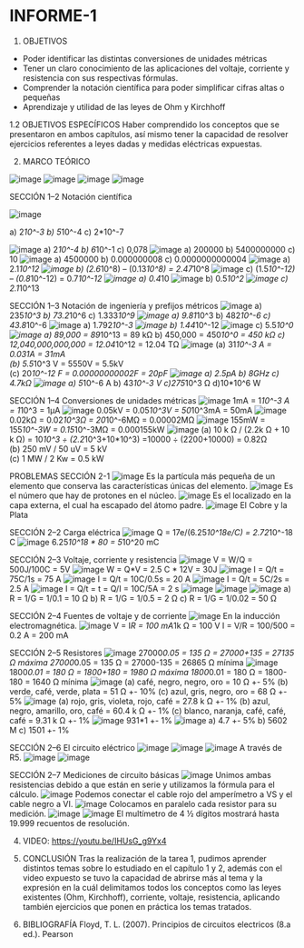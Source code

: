 # INFORME-1

1. OBJETIVOS
- Poder identificar las distintas conversiones de unidades métricas
- Tener un claro conocimiento de las aplicaciones del voltaje, corriente y resistencia con sus respectivas fórmulas.
- Comprender la notación científica para poder simplificar cifras altas o pequeñas
- Aprendizaje y utilidad de las leyes de Ohm y Kirchhoff

1.2 OBJETIVOS ESPECÍFICOS Haber comprendido los conceptos que se presentaron en ambos capítulos, así mismo tener la capacidad de resolver ejercicios referentes a leyes dadas y medidas eléctricas expuestas.

2. MARCO TEÓRICO

![image](https://user-images.githubusercontent.com/117920423/201185478-49192f23-bfcc-4ad6-8e19-da8e4c0b2181.png)
![image](https://user-images.githubusercontent.com/117920423/201185575-166d8d09-c26a-4819-804f-6ef561a47616.png)
![image](https://user-images.githubusercontent.com/117920423/201185636-5d997660-def5-4ce5-a32a-b6448cd90388.png)
![image](https://user-images.githubusercontent.com/117920423/201185706-d08475b0-beb8-43b2-bd06-93c292e9a782.png)

SECCIÓN 1–2 Notación científica

![image](https://user-images.githubusercontent.com/117920423/201185951-87182c7b-7d26-45a6-a376-16d97da19edf.png)

a) 2*10^-3                 b) 5*10^-4                 c) 2*10^-7

![image](https://user-images.githubusercontent.com/117920423/201186190-f6c495c9-8a54-43c1-9b95-fb66fbe2dae2.png)
a) 2*10^-4                  b) 6*10^-1                 c) 0,078
![image](https://user-images.githubusercontent.com/117920423/201186246-61a149bb-1c2a-444e-a15c-5165b68cbad1.png)
a) 200000                     b) 5400000000          c) 10
![image](https://user-images.githubusercontent.com/117920423/201186323-3239e8d2-a7e5-4e56-b97a-ed2ce858dc77.png)
a) 4500000                    b) 0.000000008        c) 0.0000000000004
![image](https://user-images.githubusercontent.com/117920423/201186390-4426f406-78f3-4570-96e2-9380d3cd871b.png)
a) 2.1*10^12
![image](https://user-images.githubusercontent.com/117920423/201186477-3e032ce3-06f5-49b9-9cd0-b58adbed5f59.png)
b) (2.6*10^8) – (0.13*10^8) = 2.47*10^8
![image](https://user-images.githubusercontent.com/117920423/201186538-2e57617e-0d89-486e-8eae-4ff41b414765.png)
c) (1.5*10^-12) – (0.8*10^-12) = 0.7*10^-12
![image](https://user-images.githubusercontent.com/117920423/201186614-653082e7-9491-463f-8674-30202d7e8ca3.png)
a) 0.4*10
![image](https://user-images.githubusercontent.com/117920423/201186689-6ccbe0d3-e888-431c-929e-27c45cbcdf42.png)
b) 0.5*10^2
![image](https://user-images.githubusercontent.com/117920423/201186749-9039277a-5922-4582-9af5-ad30c4783fb5.png)
c) 2.1*10^13

SECCIÓN 1–3 Notación de ingeniería y prefijos métricos
![image](https://user-images.githubusercontent.com/117920423/201186907-17256d88-1d96-4c70-a7ae-6ee83212a7d3.png)
a) 235*10^3                          b) 73.2*10^6                      c) 1.333*10^9
![image](https://user-images.githubusercontent.com/117920423/201186978-078f646e-6df2-41ae-abd3-a0869c3ea717.png)
a) 9.81*10^3                               b) 482*10^-6                       c) 43.8*10^-6
![image](https://user-images.githubusercontent.com/117920423/201187067-6cdc7394-9fe1-4ab2-bd44-8c6f84edc96a.png)
a) 1.792*10^-3
![image](https://user-images.githubusercontent.com/117920423/201187139-19444494-95f0-4f47-9a17-9693f8d323e0.png)
b) 1.44*10^-12
![image](https://user-images.githubusercontent.com/117920423/201187179-d7048ca3-d2b3-497f-8760-27370ddfabcd.png)
c) 5.5*10^0
![image](https://user-images.githubusercontent.com/117920423/201187290-08c97997-341e-43c8-ad4a-f18e664b36ae.png)
a) 89,000 = 89*10^13 = 89 kΩ
b) 450,000 = 450*10^0 = 450 kΩ
c) 12,040,000,000,000 = 12.04*10^12 = 12.04 TΩ
![image](https://user-images.githubusercontent.com/117920423/201187364-daf777a4-ee81-4dc0-8268-ec4476ec1773.png)
(a) 31*10^-3 A = 0.031A = 31mA  
(b) 5.5*10^3 V = 5550V = 5.5kV                    
(c) 20*10^-12 F = 0.00000000002F = 20pF
![image](https://user-images.githubusercontent.com/117920423/201187437-f3ccdf7e-f45b-4802-b826-55d607c6f23f.png)
a) 2.5pA                                     b) 8GHz                                c) 4.7kΩ
![image](https://user-images.githubusercontent.com/117920423/201187509-a627cfcb-ad5c-4d15-a388-f3d67e469786.png)
a) 5*10^-6 A              b) 43*10^-3 V             c)275*10^3 Ω                d)10*10^6 W

SECCIÓN 1–4 Conversiones de unidades métricas
![image](https://user-images.githubusercontent.com/117920423/201187636-3af86d4d-e43e-4eb9-9bd7-e380d92ca542.png)
1mA = 1*10^-3 A = 1*10^3 = 1μA
![image](https://user-images.githubusercontent.com/117920423/201187758-fc2db3b8-4b60-4db5-9f53-850165ecccef.png)
0.05kV = 0.05*10^3V = 50*10^3mA = 50mA
![image](https://user-images.githubusercontent.com/117920423/201187813-52e50037-be1a-4203-8809-40b6386913cd.png)
0.02kΩ = 0.02*10^3Ω = 20*10^-6MΩ = 0.00002MΩ
![image](https://user-images.githubusercontent.com/117920423/201187866-2728b555-365c-4c72-bb74-3b43b0b95ede.png)
155mW = 155*10^-3W = 0.15*10^-3MΩ = 0.000155kW
![image](https://user-images.githubusercontent.com/117920423/201187979-1f12d8ed-595b-41dd-94a8-b12673945790.png)
(a) 10 k Ω / (2.2k Ω + 10 k Ω) = 10*10^3 ÷ (2.2*10^3+10*10^3)
=10000 ÷ (2200+10000) = 0.82Ω          
(b) 250 mV / 50 uV = 5 kV              
(c) 1 MW / 2 Kw = 0.5 kW

PROBLEMAS
SECCIÓN 2-1
![image](https://user-images.githubusercontent.com/117920423/201188095-fb6a649e-ac04-408d-bcc2-508bfc083565.png)
Es la partícula más pequeña de un elemento que conserva las características únicas del elemento.
![image](https://user-images.githubusercontent.com/117920423/201188151-2aa2f913-5daa-4cd0-bd19-94545ba48ca8.png)
Es el número que hay de protones en el núcleo.
![image](https://user-images.githubusercontent.com/117920423/201188226-73347d31-efa8-433b-95be-05ca524f848f.png)
Es el localizado en la capa externa, el cual ha escapado del átomo padre.
![image](https://user-images.githubusercontent.com/117920423/201188288-22eb8421-7687-4dfc-aa31-35981028af8d.png)
El Cobre y la Plata

SECCIÓN 2–2 Carga eléctrica
![image](https://user-images.githubusercontent.com/117920423/201188380-10eb524d-bef0-4f0e-a9fb-3480ce8a6885.png)
Q = 17e/(6.25*10^18e/C) = 2.72*10^-18 C
![image](https://user-images.githubusercontent.com/117920423/201188521-13f7bec6-401b-437d-ba4d-e509fa8f2198.png)
6.25*10^18 * 80 = 5*10^20 mC

SECCIÓN 2–3 Voltaje, corriente y resistencia
![image](https://user-images.githubusercontent.com/117920423/201188642-b38d331b-317c-4da5-b3f5-da0fdc200c74.png)
V = W/Q = 500J/100C = 5V
![image](https://user-images.githubusercontent.com/117920423/201188726-9df59c1d-5b0b-4162-8a0c-7384eeb6252e.png)
W = Q*V = 2.5 C * 12V = 30J
![image](https://user-images.githubusercontent.com/117920423/201188789-47f39666-c110-45cd-ac49-d795bb8d63f9.png)
I = Q/t = 75C/1s = 75 A
![image](https://user-images.githubusercontent.com/117920423/201188830-bf72436d-aebd-4ba0-914b-fd17b1b87446.png)
I = Q/t = 10C/0.5s = 20 A
![image](https://user-images.githubusercontent.com/117920423/201188883-9e96f9b0-640a-4258-8731-09e4f2563af5.png)
I = Q/t = 5C/2s = 2.5 A
![image](https://user-images.githubusercontent.com/117920423/201188939-ba42719c-72a0-4ddc-973b-8552a6924e1d.png)
I = Q/t     =     t = Q/I = 10C/5A = 2 s
![image](https://user-images.githubusercontent.com/117920423/201189014-12170a2a-985a-4cc7-8788-9bfdd716d9b1.png)
![image](https://user-images.githubusercontent.com/117920423/201189108-a093d195-1ef1-43e6-8070-55a1d9ef36a4.png)
![image](https://user-images.githubusercontent.com/117920423/201189145-86116ff6-95ed-4626-9a40-e9cb443550a4.png)
a) R = 1/G = 1/0.1 = 10 Ω
b) R = 1/G = 1/0.5 = 2 Ω
c) R = 1/G = 1/0.02 = 50 Ω

SECCIÓN 2–4 Fuentes de voltaje y de corriente
![image](https://user-images.githubusercontent.com/117920423/201189233-d37c21f4-a606-441c-8359-782ec905a105.png)
En la inducción electromagnética.
![image](https://user-images.githubusercontent.com/117920423/201189286-affcccb8-1782-4da8-801d-1e41f6d09ba6.png)
V = I*R   =    100 mA*1k Ω = 100 V
	I = V/R    =    100/500 = 0.2 A = 200 mA

SECCIÓN 2–5 Resistores
![image](https://user-images.githubusercontent.com/117920423/201189424-54d348af-62bb-4de9-8a87-2af7e4b6cfa3.png)
27000*0.05 = 135 Ω = 27000+135 = 27135 Ω máxima
27000*0.05 = 135 Ω = 27000-135 = 26865 Ω mínima
![image](https://user-images.githubusercontent.com/117920423/201189458-df7d6072-268f-45f8-8861-fc9b733c0b63.png)
1800*0.01 = 180 Ω = 1800+180 = 1980 Ω máxima
1800*0.01 = 180 Ω = 1800-180 = 1640 Ω mínima
![image](https://user-images.githubusercontent.com/117920423/201189492-779b54d7-f4bc-4cae-93b4-ce50acf33463.png)
(a) café, negro, negro, oro = 10 Ω +- 5%
(b) verde, café, verde, plata = 51 Ω +- 10%
(c) azul, gris, negro, oro = 68 Ω +- 5%
![image](https://user-images.githubusercontent.com/117920423/201189558-539d2b2c-e503-4bc8-9c04-9529fae07414.png)
(a) rojo, gris, violeta, rojo, café = 27.8 k Ω +- 1%
(b) azul, negro, amarillo, oro, café = 60.4 k Ω +- 1%
(c) blanco, naranja, café, café, café = 9.31 k Ω +- 1%
![image](https://user-images.githubusercontent.com/117920423/201189612-4f0089ae-f4a8-4f68-907b-d0aea7d299b0.png)
931*1 +- 1%
![image](https://user-images.githubusercontent.com/117920423/201189681-f770371a-d61c-4f1a-a6e2-ec88aebebbcb.png)
a)  4.7 +- 5%                                     b) 5602 M                                    c) 1501 +- 1%


SECCIÓN 2–6 El circuito eléctrico
![image](https://user-images.githubusercontent.com/117920423/201189748-b2e3a6f9-46e5-41ef-a0c1-076a6b1d0a72.png)
![image](https://user-images.githubusercontent.com/117920423/201189782-2b284fb4-f113-403e-897f-48d0e865b97d.png)
![image](https://user-images.githubusercontent.com/117920423/201189856-64d7886b-c6c9-48ad-a0c6-54cf2dd8a2a4.png)
A través de R5.
![image](https://user-images.githubusercontent.com/117920423/201189911-5efacb13-621c-4971-9887-fef1896e60b4.png)
![image](https://user-images.githubusercontent.com/117920423/201189959-0761b0c7-32a1-48f2-9775-4ed6ce6dc7e3.png)

SECCIÓN 2–7 Mediciones de circuito básicas
![image](https://user-images.githubusercontent.com/117920423/201190026-b0c64a5f-5488-4487-a4bc-b445f080d36c.png)
Unimos ambas resistencias debido a que están en serie y utilizamos la fórmula para el cálculo.
![image](https://user-images.githubusercontent.com/117920423/201190090-0828d2a2-9769-4e93-850e-9dd3ffc8c762.png)
Podemos conectar el cable rojo del amperímetro a VS y el cable negro a VI.
![image](https://user-images.githubusercontent.com/117920423/201190237-b88b14fb-3071-4cff-bcd7-b0471c264734.png)
Colocamos en paralelo cada resistor para su medición.
![image](https://user-images.githubusercontent.com/117920423/201190295-8281a244-5736-498b-a1fc-4d22746f6ccc.png)
![image](https://user-images.githubusercontent.com/117920423/201190314-3d1ddfa7-59af-4956-a168-0c65ba8efc2d.png)
El multímetro de 4 ½ dígitos mostrará hasta 19.999 recuentos de resolución.

4. VIDEO: https://youtu.be/IHUsG_g9Yx4

5. CONCLUSIÓN Tras la realización de la tarea 1, pudimos aprender distintos temas sobre lo estudiado en el capítulo 1 y 2, además con el video expuesto se tuvo la capacidad de abrirse más al tema y la expresión en la cuál delimitamos todos los conceptos como las leyes existentes (Ohm, Kirchhoff), corriente, voltaje, resistencia, aplicando también ejercicios que ponen en práctica los temas tratados.

6. BIBLIOGRAFÍA Floyd, T. L. (2007). Principios de circuitos electricos (8.a ed.). Pearson














































